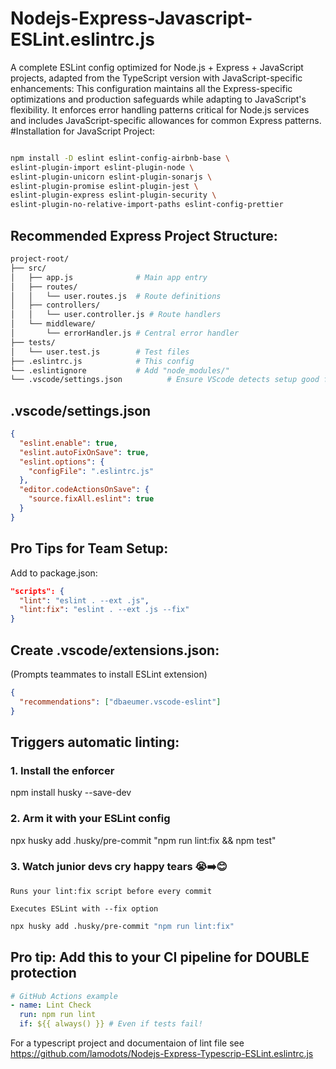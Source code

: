 # Nodejs-Express-Javascript-ESLint.eslintrc.js
 A complete ESLint config optimized for Node.js + Express + JavaScript projects, adapted from the TypeScript version with JavaScript-specific enhancements:
This configuration maintains all the Express-specific optimizations and production safeguards while adapting to JavaScript's flexibility. It enforces error handling patterns critical for Node.js services and includes JavaScript-specific allowances for common Express patterns.
#Installation for JavaScript Project:

```bash

npm install -D eslint eslint-config-airbnb-base \
eslint-plugin-import eslint-plugin-node \
eslint-plugin-unicorn eslint-plugin-sonarjs \
eslint-plugin-promise eslint-plugin-jest \
eslint-plugin-express eslint-plugin-security \
eslint-plugin-no-relative-import-paths eslint-config-prettier

```
## Recommended Express Project Structure:
```bash
project-root/
├── src/
│   ├── app.js              # Main app entry
│   ├── routes/
│   │   └── user.routes.js  # Route definitions
│   ├── controllers/
│   │   └── user.controller.js # Route handlers
│   └── middleware/
│       └── errorHandler.js # Central error handler
├── tests/
│   └── user.test.js        # Test files
├── .eslintrc.js            # This config
└── .eslintignore           # Add "node_modules/"
└── .vscode/settings.json          # Ensure VScode detects setup good for team"

```
## .vscode/settings.json

```json
{
  "eslint.enable": true,
  "eslint.autoFixOnSave": true,
  "eslint.options": {
    "configFile": ".eslintrc.js"
  },
  "editor.codeActionsOnSave": {
    "source.fixAll.eslint": true
  }
}
```

## Pro Tips for Team Setup:
Add to package.json:

```json
"scripts": {
  "lint": "eslint . --ext .js",
  "lint:fix": "eslint . --ext .js --fix"
}

```
## Create .vscode/extensions.json:
(Prompts teammates to install ESLint extension)
```json
{
  "recommendations": ["dbaeumer.vscode-eslint"]
}
```

## Triggers automatic linting:
### 1. Install the enforcer  
npm install husky --save-dev  

### 2. Arm it with your ESLint config  
npx husky add .husky/pre-commit "npm run lint:fix && npm test"  

### 3. Watch junior devs cry happy tears 😭➡️😊  
    Runs your lint:fix script before every commit

    Executes ESLint with --fix option
```bash
npx husky add .husky/pre-commit "npm run lint:fix"

```

## Pro tip: Add this to your CI pipeline for DOUBLE protection
```yaml
# GitHub Actions example
- name: Lint Check  
  run: npm run lint  
  if: ${{ always() }} # Even if tests fail!  
```
For a typescript project and documentaion of lint file see https://github.com/lamodots/Nodejs-Express-Typescrip-ESLint.eslintrc.js
